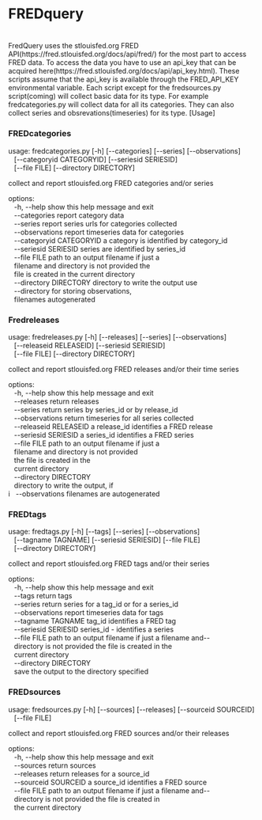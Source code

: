 
# FREDquery
#

<p>
FredQuery uses the stlouisfed.org FRED
API(https://fred.stlouisfed.org/docs/api/fred/) for the most part to
access FRED data. To access the data you have to use an api_key that can
be acquired here(https://fred.stlouisfed.org/docs/api/api_key.html).
These scripts assume that the api_key is available through the FRED_API_KEY
environmental variable. Each script except for the fredsources.py
script(coming) will collect basic data for its type. For example
fredcategories.py will collect data for all its categories. They can
also collect series and obsrevations(timeseries) for its type.
</p〉


## [Usage]

### FREDcategories
<p>
usage: fredcategories.py [-h] [--categories] [--series] [--observations]<br>
&nbsp&nbsp                         [--categoryid CATEGORYID] [--seriesid SERIESID]<br>
&nbsp&nbsp                         [--file FILE] [--directory DIRECTORY]<br>

collect and report stlouisfed.org FRED categories and/or series<br>

options:<br>
&nbsp;&nbsp;  -h, --help            show this help message and exit<br>
&nbsp;&nbsp;  --categories          report category data<br>
&nbsp;&nbsp;  --series              report series urls for categories collected<br>
&nbsp;&nbsp;  --observations        report timeseries data for categories<br>
&nbsp;&nbsp;  --categoryid CATEGORYID a category is identified by category_id<br>
&nbsp;&nbsp;  --seriesid SERIESID   series are identified by series_id<br>
&nbsp;&nbsp;  --file FILE           path to an output filename if just a<br>
&nbsp;&nbsp;                        filename and directory is not provided the<br>
&nbsp;&nbsp;                        file is created in the current directory<br>
&nbsp;&nbsp;  --directory DIRECTORY directory to write the output use<br>
&nbsp;&nbsp;                        --directory for storing observations,<br>
&nbsp;&nbsp;                        filenames autogenerated<br>
</p>

### Fredreleases
<p>
usage: fredreleases.py [-h] [--releases] [--series] [--observations]<br>
&nbsp;&nbsp;                       [--releaseid RELEASEID] [--seriesid SERIESID]<br>
&nbsp;&nbsp;                       [--file FILE] [--directory DIRECTORY]<br>

collect and report stlouisfed.org FRED releases and/or their time series<br>

options:<br>
&nbsp;&nbsp;  -h, --help            show this help message and exit<br>
&nbsp;&nbsp;  --releases            return releases<br>
&nbsp;&nbsp;  --series              return series by series_id or by release_id<br>
&nbsp;&nbsp;  --observations        return timeseries for all series collected<br>
&nbsp;&nbsp;  --releaseid RELEASEID a release_id identifies a FRED release<br>
&nbsp;&nbsp;  --seriesid SERIESID   a series_id identifies a FRED series<br>
&nbsp;&nbsp;  --file FILE           path to an output filename if just a<br>
&nbsp;&nbsp;                        filename and directory is not provided<br>
&nbsp;&nbsp;                        the file is created in the<br>
&nbsp;&nbsp;                        current directory<br>
&nbsp;&nbsp;  --directory DIRECTORY<br>
&nbsp;&nbsp;                        directory to write the output, if<br>
i&nbsp;&nbsp;                       --observations filenames are autogenerated<br>
</p>

### FREDtags
<P>
usage: fredtags.py [-h] [--tags] [--series] [--observations]<br>
&nbsp;&nbsp;                   [--tagname TAGNAME] [--seriesid SERIESID] [--file FILE]<br>
&nbsp;&nbsp;                   [--directory DIRECTORY]<br>

collect and report stlouisfed.org FRED tags and/or their series<br>

options:<br>
&nbsp;&nbsp;  -h, --help            show this help message and exit<br>
&nbsp;&nbsp;  --tags                return tags<br>
&nbsp;&nbsp;  --series              return series for a tag_id or for a series_id<br>
&nbsp;&nbsp;  --observations        report timeseries data for tags<br>
&nbsp;&nbsp;  --tagname TAGNAME     tag_id identifies a FRED tag<br>
&nbsp;&nbsp;  --seriesid SERIESID   series_id - identifies a series<br>
&nbsp;&nbsp;  --file FILE           path to an output filename if just a filename and--<br>
&nbsp;&nbsp;                        directory is not provided the file is created in the<br>
&nbsp;&nbsp;                        current directory<br>
&nbsp;&nbsp;  --directory DIRECTORY<br>
&nbsp;&nbsp;                        save the output to the directory specified<br>
</p>

### FREDsources
<p>
usage: fredsources.py [-h] [--sources] [--releases] [--sourceid SOURCEID]<br>
&nbsp;&nbsp;                      [--file FILE]<br>

collect and report stlouisfed.org FRED sources and/or their releases<br>

options:<br>
&nbsp;&nbsp;  -h, --help           show this help message and exit<br>
&nbsp;&nbsp;  --sources            return sources<br>
&nbsp;&nbsp;  --releases           return releases for a source_id<br>
&nbsp;&nbsp;  --sourceid SOURCEID  a source_id identifies a FRED source<br>
&nbsp;&nbsp;  --file FILE          path to an output filename if just a filename and--<br>
&nbsp;&nbsp;                       directory is not provided the file is created in<br>
&nbsp;&nbsp;                       the current directory<br>
</p>
